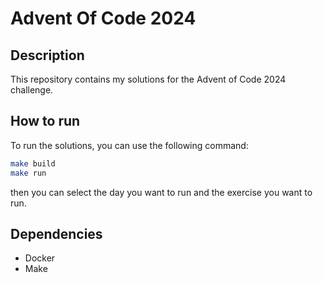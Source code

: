 # Advent Of Code 2024

## Description

This repository contains my solutions for the Advent of Code 2024 challenge.

## How to run

To run the solutions, you can use the following command:

```bash
make build
make run
```

then you can select the day you want to run and the exercise you want to run.

## Dependencies

- Docker
- Make

